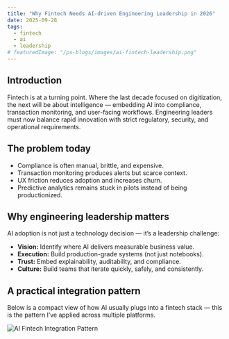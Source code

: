```yaml
---
title: "Why Fintech Needs AI-driven Engineering Leadership in 2026"
date: 2025-09-28
tags:
  - fintech
  - ai
  - leadership
# featuredImage: "/ps-blogs/images/ai-fintech-leadership.png"
---
```


## Introduction

Fintech is at a turning point. Where the last decade focused on digitization, the next will be about intelligence — embedding AI into compliance, transaction monitoring, and user-facing workflows. Engineering leaders must now balance rapid innovation with strict regulatory, security, and operational requirements.

## The problem today

- Compliance is often manual, brittle, and expensive.
- Transaction monitoring produces alerts but scarce context.
- UX friction reduces adoption and increases churn.
- Predictive analytics remains stuck in pilots instead of being productionized.

## Why engineering leadership matters

AI adoption is not just a technology decision — it’s a leadership challenge:

- **Vision:** Identify where AI delivers measurable business value.
- **Execution:** Build production-grade systems (not just notebooks).
- **Trust:** Embed explainability, auditability, and compliance.
- **Culture:** Build teams that iterate quickly, safely, and consistently.

## A practical integration pattern

Below is a compact view of how AI usually plugs into a fintech stack — this is the pattern I’ve applied across multiple platforms.

![AI Fintech Integration Pattern](/ps-blogs/images/ai-fintech-leadership.png)
